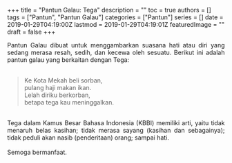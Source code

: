 +++
title = "Pantun Galau: Tega"
description = ""
toc = true
authors = []
tags = ["Pantun", "Pantun Galau"]
categories = ["Pantun"]
series = []
date = 2019-01-29T04:19:00Z
lastmod = 2019-01-29T04:19:01Z
featuredImage = ""
draft = false
+++

<div style="text-align: justify;">Pantun Galau dibuat untuk menggambarkan suasana hati atau diri yang sedang merasa resah, sedih, dan kecewa oleh sesuatu. Berikut ini adalah pantun galau yang berkaitan dengan Tega:<br /><br />
<blockquote class="tr_bq">Ke Kota Mekah beli sorban,<br />pulang haji makan ikan.<br />Lelah diriku berkorban,<br />betapa tega kau meninggalkan.</blockquote><br />
Tega dalam Kamus Besar Bahasa Indonesia (KBBI) memiliki arti, yaitu tidak menaruh belas kasihan; tidak merasa sayang (kasihan dan sebagainya); tidak peduli akan nasib (penderitaan) orang; sampai hati.<br /><br />
Semoga bermanfaat.</div>
